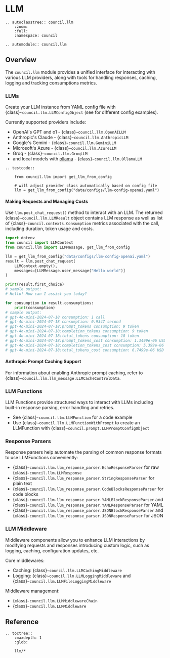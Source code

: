 # LLM

```{eval-rst}
.. autoclasstree:: council.llm
    :zoom:
    :full:
    :namespace: council

.. automodule:: council.llm
```

## Overview

The `council.llm` module provides a unified interface for interacting with various LLM providers, along with tools for handling responses, caching, logging and tracking consumptions metrics.

### LLMs

Create your LLM instance from YAML config file with {class}`~council.llm.LLMConfigObject` (see for different config examples).

Currently supported providers include: 

- OpenAI's GPT and o1 - {class}`~council.llm.OpenAILLM`
- Anthropic's Claude - {class}`~council.llm.AnthropicLLM`
- Google's Gemini - {class}`~council.llm.GeminiLLM`
- Microsoft's Azure - {class}`~council.llm.AzureLLM`
- Groq - {class}`~council.llm.GroqLLM`
- and local models with [ollama](https://ollama.com/) - {class}`~council.llm.OllamaLLM`

```{eval-rst}
.. testcode::

    from council.llm import get_llm_from_config

    # will adjust provider class automatically based on config file
    llm = get_llm_from_config("data/configs/llm-config-openai.yaml")
```

#### Making Requests and Managing Costs

Use `llm.post_chat_request()` method to interact with an LLM. The returned {class}`~council.llm.LLMResult` object contains LLM response as well as list of {class}`~council.contexts.Consumption` metrics associated with the call, including duration, token usage and costs.

```python
import dotenv
from council import LLMContext
from council.llm import LLMMessage, get_llm_from_config

llm = get_llm_from_config("data/configs/llm-config-openai.yaml")
result = llm.post_chat_request(
    LLMContext.empty(),
    messages=[LLMMessage.user_message("Hello world")]
)

print(result.first_choice)
# sample output:
# Hello! How can I assist you today?

for consumption in result.consumptions:
    print(consumption)
# sample output:
# gpt-4o-mini-2024-07-18 consumption: 1 call
# gpt-4o-mini-2024-07-18 consumption: 0.9347 second
# gpt-4o-mini-2024-07-18:prompt_tokens consumption: 9 token
# gpt-4o-mini-2024-07-18:completion_tokens consumption: 9 token
# gpt-4o-mini-2024-07-18:total_tokens consumption: 18 token
# gpt-4o-mini-2024-07-18:prompt_tokens_cost consumption: 1.3499e-06 USD
# gpt-4o-mini-2024-07-18:completion_tokens_cost consumption: 5.399e-06 USD
# gpt-4o-mini-2024-07-18:total_tokens_cost consumption: 6.7499e-06 USD
```


#### Anthropic Prompt Caching Support

For information about enabling Anthropic prompt caching, refer to {class}`~council.llm.llm_message.LLMCacheControlData`.

### LLM Functions

LLM Functions provide structured ways to interact with LLMs including built-in response parsing, error handling and retries.

- See {class}`~council.llm.LLMFunction` for a code example
- Use {class}`~council.llm.LLMFunctionWithPrompt` to create an LLMFunction with {class}`~council.prompt.LLMPromptConfigObject`

### Response Parsers

Response parsers help automate the parsing of common response formats to use LLMFunctions conveniently:

- {class}`~council.llm.llm_response_parser.EchoResponseParser` for raw {class}`~council.llm.LLMResponse`
- {class}`~council.llm.llm_response_parser.StringResponseParser` for plain text
- {class}`~council.llm.llm_response_parser.CodeBlocksResponseParser` for code blocks
- {class}`~council.llm.llm_response_parser.YAMLBlockResponseParser` and {class}`~council.llm.llm_response_parser.YAMLResponseParser` for YAML
- {class}`~council.llm.llm_response_parser.JSONBlockResponseParser` and {class}`~council.llm.llm_response_parser.JSONResponseParser` for JSON

### LLM Middleware

Middleware components allow you to enhance LLM interactions by modifying requests and responses introducing custom logic, such as logging, caching, configuration updates, etc.

Core middlewares:

- Caching: {class}`~council.llm.LLMCachingMiddleware`
- Logging: {class}`~council.llm.LLMLoggingMiddleware` and {class}`~council.llm.LLMFileLoggingMiddleware`

Middleware management:

- {class}`~council.llm.LLMMiddlewareChain`
- {class}`~council.llm.LLMMiddleware`

## Reference

```{eval-rst}
.. toctree::
    :maxdepth: 1
    :glob:

    llm/*
```
